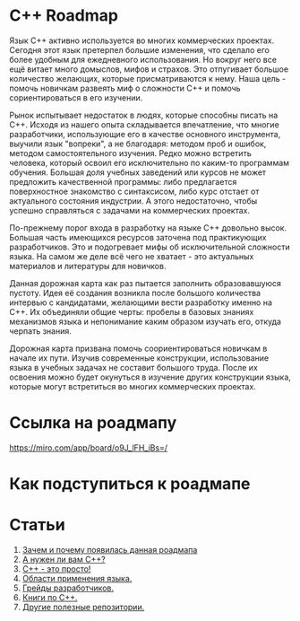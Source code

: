 # C++ Roadmap

Язык C++ активно используется во многих коммерческих проектах. Сегодня этот язык претерпел большие изменения, что сделало его более удобным для ежедневного использования. Но вокруг него все ещё витает много домыслов, мифов и страхов. Это отпугивает большое количество желающих, которые присматриваются к нему. Наша цель - помочь новичкам развеять миф о сложности C++ и помочь сориентироваться в его изучении.

Рынок испытывает недостаток в людях, которые способны писать на C++. Исходя из нашего опыта складывается впечатление, что многие разработчики, использующие его в качестве основного инструмента, выучили язык "вопреки", а не благодаря: методом проб и ошибок, методом самостоятельного изучения. Редко можно встретить человека, который освоил его исключительно по каким-то программам обучения. Большая доля учебных заведений или курсов не может предложить качественной программы: либо предлагается поверхностное знакомство с синтаксисом, либо курс отстает от актуального состояния индустрии. А этого недостаточно, чтобы успешно справляться с задачами на коммерческих проектах.

По-прежнему порог входа в разработку на языке C++ довольно высок. Большая часть имеющихся ресурсов заточена под практикующих разработчиков. Это и подогревает мифы об исключительной сложности языка. На самом же деле всё чего не хватает - это актуальных материалов и литературы для новичков.

Данная дорожная карта как раз пытается заполнить образовавшуюся пустоту. Идея её создания возникла после большого количества интервью с кандидатами, желающими вести разработку именно на C++. Их объединяли общие черты: пробелы в базовых знаниях механизмов языка и непонимание каким образом изучать его, откуда черпать знания.

Дорожная карта призвана помочь соориентироваться новичкам в начале их пути. Изучив современные конструкции, использование языка в учебных задачах не составит большого труда. После их освоения можно будет окунуться в изучение других конструкции языка, которые могут встретиться во многих коммерческих проектах.

# Ссылка на роадмапу
https://miro.com/app/board/o9J_lFH_iBs=/

# Как подступиться к роадмапе


# Статьи

1. [Зачем и почему появилась данная роадмапа](Rationale.md)
1. [А нужен ли вам C++?](SelfIdentification.md)
1. [C++ - это просто!](FunCpp.md)
1. [Области применения языка.](AreasOfApplication.md)
1. [Грейды разработчиков.](Grades/Overview.md)
1. [Книги по С++.](Books.md)
1. [Другие полезные репозитории.](ThirdPartyRepositories.md)
